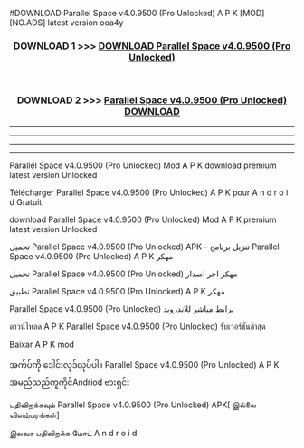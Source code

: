 #DOWNLOAD Parallel Space  v4.0.9500 (Pro Unlocked) A P K [MOD] [NO.ADS] latest version ooa4y



<div align="center">

<h3>DOWNLOAD 1 >>> <a href="https://teeasianyam.web.app?sq=Parallel Space  v4.0.9500 (Pro Unlocked)">DOWNLOAD Parallel Space  v4.0.9500 (Pro Unlocked) </a></h3><br>

<h3>DOWNLOAD 2 >>> <a href="https://teeasianyam.web.app?sq=Parallel Space  v4.0.9500 (Pro Unlocked) ">Parallel Space  v4.0.9500 (Pro Unlocked)  DOWNLOAD </a></h3>

</div>


----------------------------------------------------------

----------------------------------------------------------

----------------------------------------------------------

----------------------------------------------------------


Parallel Space  v4.0.9500 (Pro Unlocked)  Mod A P K download premium latest version Unlocked

Télécharger Parallel Space  v4.0.9500 (Pro Unlocked)  A P K pour A n d r o i d Gratuit

download Parallel Space  v4.0.9500 (Pro Unlocked)  Mod A P K premium latest version Unlocked

تحميل Parallel Space  v4.0.9500 (Pro Unlocked)  APK - تنزيل برنامج Parallel Space  v4.0.9500 (Pro Unlocked)  A P K مهكر

تحميل Parallel Space  v4.0.9500 (Pro Unlocked)  مهكر اخر اصدار

تطبيق Parallel Space  v4.0.9500 (Pro Unlocked)  A P K مهكر

Parallel Space  v4.0.9500 (Pro Unlocked)  برابط مباشر للاندرويد

ดาวน์โหลด A P K Parallel Space  v4.0.9500 (Pro Unlocked)  รับเวอร์ชันล่าสุด

Baixar A P K mod

အက်ပ်ကို ဒေါင်းလုဒ်လုပ်ပါ။ Parallel Space  v4.0.9500 (Pro Unlocked)  A P K အမည်သည်ကူကိုင်Andriod ဗားရှင်း

பதிவிறக்கவும் Parallel Space  v4.0.9500 (Pro Unlocked)  APK[ இல்லை விளம்பரங்கள்] 
 
இலவச பதிவிறக்க மோட் A n d r o i d



